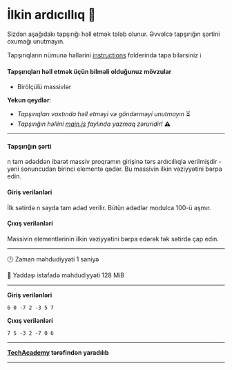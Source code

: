 # İlkin ardıcıllıq 🎯

Sizdən aşağıdakı tapşırığı həll etmək tələb olunur. Əvvəlcə tapşırığın şərtini oxumağı unutmayın.

Tapşırıqların nümunə həllərini [instructions](../instructions) folderində tapa bilərsiniz :information_source:

#### Tapşırıqları həll etmək üçün bilməli olduğunuz mövzular

* Birölçülü massivlər

**Yekun qeydlər**: 

* *Tapşırıqları vaxtında həll etməyi və göndərməyi unutmayın* ⏳
* *Tapşırığın həllini [main.js](./main.js) faylında yazmaq zəruridir!* :warning:

---

#### Tapşırığın şərti

n tam ədəddən ibarət massiv proqramın girişinə tərs ardıcıllıqla verilmişdir - yəni sonuncudan birinci elementə qədər. Bu massivin ilkin vəziyyətini bərpa edin.


#### Giriş verilənləri
İlk sətirdə n sayda tam ədəd verilir. Bütün ədədlər modulca 100-ü aşmır.


#### Çıxış verilənləri
Massivin elementlərinin ilkin vəziyyətini bərpa edərək tək sətirdə çap edin.


---

:clock2: Zaman məhdudiyyəti 1 saniyə

:floppy_disk: Yaddaşı istafadə məhdudiyyəti 128 MiB

---

**Giriş verilənləri** 

```
6 0 -7 2 -3 5 7
```

**Çıxış verilənləri**

```
7 5 -3 2 -7 0 6
```


---

**[TechAcademy](https://www.tech.edu.az/) tərəfindən yaradılıb**

---
